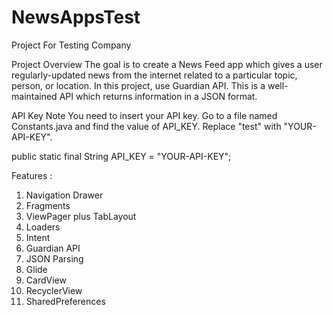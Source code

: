 # NewsAppsTest
Project For Testing Company

Project Overview
The goal is to create a News Feed app which gives a user regularly-updated news from the internet related to a particular topic, person, or location. In this project, use Guardian API. This is a well-maintained API which returns information in a JSON format.

API Key Note
You need to insert your API key. Go to a file named Constants.java and find the value of API_KEY. Replace "test" with "YOUR-API-KEY".

public static final String API_KEY = "YOUR-API-KEY";

Features :
1. Navigation Drawer
2. Fragments
3. ViewPager plus TabLayout
4. Loaders
5. Intent
7. Guardian API
8. JSON Parsing
9. Glide
10. CardView
11. RecyclerView
12. SharedPreferences
